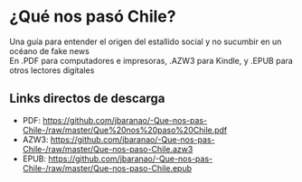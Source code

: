 # ¿Qué nos pasó Chile?
Una guía para entender el origen del estallido social y no sucumbir en un océano de fake news<br>
En .PDF para computadores e impresoras, .AZW3 para Kindle, y .EPUB para otros lectores digitales

## Links directos de descarga
- PDF: https://github.com/jbaranao/-Que-nos-pas-Chile-/raw/master/Que%20nos%20paso%20Chile.pdf
- AZW3: https://github.com/jbaranao/-Que-nos-pas-Chile-/raw/master/Que-nos-paso-Chile.azw3
- EPUB: https://github.com/jbaranao/-Que-nos-pas-Chile-/raw/master/Que-nos-paso-Chile.epub
